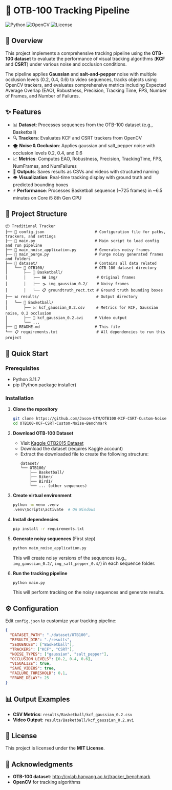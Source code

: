 # 🎯 OTB-100 Tracking Pipeline

![Python](https://img.shields.io/badge/python-v3.11+-blue.svg)
![OpenCV](https://img.shields.io/badge/OpenCV-4.11.0-green.svg)
![License](https://img.shields.io/badge/license-MIT-blue.svg)

## 📖 Overview

This project implements a comprehensive tracking pipeline using the **OTB-100 dataset** to evaluate the performance of visual tracking algorithms (**KCF** and **CSRT**) under various noise and occlusion conditions. 

The pipeline applies **Gaussian** and **salt-and-pepper** noise with multiple occlusion levels (0.2, 0.4, 0.6) to video sequences, tracks objects using OpenCV trackers, and evaluates comprehensive metrics including Expected Average Overlap (EAO), Robustness, Precision, Tracking Time, FPS, Number of Frames, and Number of Failures.

## ✨ Features

- 📊 **Dataset**: Processes sequences from the OTB-100 dataset (e.g., Basketball)
- 🔍 **Trackers**: Evaluates KCF and CSRT trackers from OpenCV
- 🌪️ **Noise & Occlusion**: Applies gaussian and salt_pepper noise with occlusion levels 0.2, 0.4, and 0.6
- 📈 **Metrics**: Computes EAO, Robustness, Precision, TrackingTime, FPS, NumFrames, and NumFailures
- 💾 **Outputs**: Saves results as CSVs and videos with structured naming
- 👁️ **Visualization**: Real-time tracking display with ground truth and predicted bounding boxes
- ⚡ **Performance**: Processes Basketball sequence (~725 frames) in ~6.5 minutes on Core i5 8th Gen CPU

## 📁 Project Structure
```
📦 Traditional Tracker
├── 📄 config.json                      # Configuration file for paths, trackers, and settings
├── 🐍 main.py                          # Main script to load config and run pipeline
├── 🔧 main_noise_application.py        # Generates noisy frames
├── 🧹 main_purge.py                    # Purge noisy generated frames and folders
├── 📁 dataset/                         # Contains all data related
│   └── 📁 OTB100/                      # OTB-100 dataset directory
│       ├── 🏀 Basketball/  
│       │   ├── 🖼️ img/                 # Original frames
│       │   ├── 🌫️ img_gaussian_0.2/    # Noisy frames
│       │   └── 📋 groundtruth_rect.txt # Ground truth bounding boxes
├── 📊 results/                         # Output directory
│   └── 🏀 Basketball/  
│       ├── 📈 kcf_gaussian_0.2.csv     # Metrics for KCF, Gaussian noise, 0.2 occlusion
│       ├── 🎥 kcf_gaussian_0.2.avi     # Video output
│       └── ... 
├── 📖 README.md                        # This file
└── 📋 requirements.txt                 # All dependencies to run this project
```

## 🚀 Quick Start

### Prerequisites

- Python 3.11.7
- pip (Python package installer)

### Installation

1. **Clone the repository**
   ```bash
   git clone https://github.com/Jason-UTM/OTB100-KCF-CSRT-Custom-Noise-Benchmark.git
   cd OTB100-KCF-CSRT-Custom-Noise-Benchmark
   ```

2. **Download OTB-100 Dataset**
   - Visit [Kaggle OTB2015 Dataset](https://www.kaggle.com/datasets/zly1402875051/otb2015)
   - Download the dataset (requires Kaggle account)
   - Extract the downloaded file to create the following structure:
     ```
     dataset/
     └── OTB100/
         ├── Basketball/
         ├── Biker/
         ├── Bird1/
         └── ... (other sequences)
     ```

3. **Create virtual environment**
   ```bash
   python -m venv .venv
   .venv\Scripts\activate  # On Windows
   ```

4. **Install dependencies**
   ```bash
   pip install -r requirements.txt
   ```

5. **Generate noisy sequences** (First step)
   ```bash
   python main_noise_application.py
   ```
   This will create noisy versions of the sequences (e.g., `img_gaussian_0.2/`, `img_salt_pepper_0.4/`) in each sequence folder.

6. **Run the tracking pipeline**
   ```bash
   python main.py
   ```
   This will perform tracking on the noisy sequences and generate results.

## ⚙️ Configuration

Edit `config.json` to customize your tracking pipeline:

```json
{
  "DATASET_PATH": "./dataset/OTB100",
  "RESULTS_DIR": "./results",
  "SEQUENCES": ["Basketball"],
  "TRACKERS": ["KCF", "CSRT"],
  "NOISE_TYPES": ["gaussian", "salt_pepper"],
  "OCCLUSION_LEVELS": [0.2, 0.4, 0.6],
  "VISUALIZE": true,
  "SAVE_VIDEOS": true,
  "FAILURE_THRESHOLD": 0.1,
  "FRAME_DELAY": 25
}
```

## 📊 Output Examples

- **CSV Metrics**: `results/Basketball/kcf_gaussian_0.2.csv`
- **Video Output**: `results/Basketball/kcf_gaussian_0.2.avi`

## 📄 License

This project is licensed under the **MIT License**.

## 🙏 Acknowledgments

- **OTB-100 dataset**: http://cvlab.hanyang.ac.kr/tracker_benchmark
- **OpenCV** for tracking algorithms
